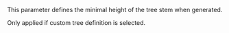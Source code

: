 This parameter defines the minimal height of the tree stem when generated.

Only applied if custom tree definition is selected.